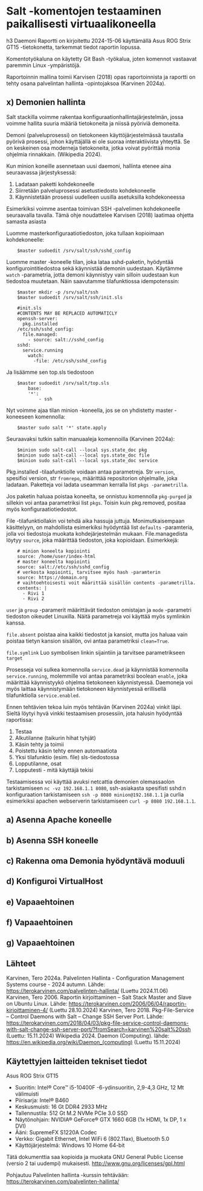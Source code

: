 # Salt -komentojen testaaminen paikallisesti virtuaalikoneella

h3 Daemoni
Raportti on kirjoitettu 2024-15-06 käyttämällä Asus ROG Strix GT15 -tietokonetta, tarkemmat tiedot raportin lopussa.

Komentotyökaluna on käytetty Git Bash -työkalua, joten komennot vastaavat paremmin Linux -ympäristöjä.

Raportoinnin mallina toimii Karvisen (2018) opas raportoinnista ja raportti on tehty osana palvelintan hallinta -opintojaksoa (Karvinen 2024a).

## x) Demonien hallinta

Salt stackilla voimme rakentaa konfiguraationhallintajärjestelmän, jossa voimme hallita suuria määriä tietokoneita ja niissä pyöriviä demoneita.

Demoni (palveluprosessi) on tietokoneen käyttöjärjestelmässä taustalla pyörivä prosessi, johon käyttäjällä ei ole suoraa interaktiivista yhteyttä. Se on keskeinen osa moderneja tietokoneita, jotka voivat pyörittää monia ohjelmia rinnakkain. (Wikipedia 2024).

Kun minion koneille asennetaan uusi daemoni, hallinta etenee aina seuraavassa järjestyksessä: 

1. Ladataan paketti kohdekoneelle
2. Siirretään palveluprosessi asetustiedosto kohdekoneelle
3. Käynnistetään prosessi uudelleen uusilla asetuksilla kohdekoneessa

Esimerkiksi voimme asentaa toimivan SSH -palvelimen kohdekoneelle seuraavalla tavalla. Tämä ohje noudattelee Karvisen (2018) laatimaa ohjetta samasta asiasta

Luomme masterkonfiguraatiotiedoston, joka tullaan kopioimaan kohdekoneelle:

        $master sudoedit /srv/salt/ssh/sshd_config

Luomme master -koneelle tilan, joka lataa sshd-paketin, hyödyntää konfigurointitiedostoa sekä käynnistää demonin uudestaan. Käytämme `watch` -parametria, jotta demoni käynnistyy vain silloin uudestaan kun tiedostoa muutetaan. Näin saavutamme tilafunktiossa idempotenssin:

        $master mkdir -p /srv/salt/ssh
        $master sudoedit /srv/salt/ssh/init.sls

        #init.sls
        #CONTENTS MAY BE REPLACED AUTOMATICLY
        openssh-server:
          pkg.installed
        /etc/ssh/sshd_config:
          file.managed:
            - source: salt://sshd_config
        sshd:
          service.running
            watch:
              -file: /etc/ssh/sshd_config

Ja lisäämme sen top.sls tiedostoon

        $master sudoedit /srv/salt/top.sls
            base:
            '*':
                - ssh

Nyt voimme ajaa tilan minion -koneella, jos se on yhdistetty master -koneeseen komennolla:

        $master sudo salt '*' state.apply

Seuraavaksi tutkin saltin manuaaleja komennoilla (Karvinen 2024a):

        $minion sudo salt-call --local sys.state_doc pkg 
        $minion sudo salt-call --local sys.state_doc file
        $minion sudo salt-call --local sys.state_doc service

Pkg.installed -tilaafunktiolle voidaan antaa parametreja. Str `version`,  spesifioi version, str `fromrepo`, määrittää repositorion ohjelmalle, joka ladataan. Paketteja voi ladata useamman kerralla list `pkgs -parametrilla`. 

Jos paketin haluaa poistaa koneelta, se onnistuu komennolla ``pkg-purged`` ja sillekin voi antaa parametriksi list `pkgs`. Toisin kuin pkg.removed, positaa myös konfiguraatiotiedostot.

File -tilafunktiollakin voi tehdä aika hassuja juttuja. Monimutkaisempaan käsittelyyn, on mahdollista esimerkiksi hyödyntää list `defaults` -paramteria, jolla voi tiedostoja muokata kohdejärjestelmän mukaan. File.managedista löytyy  `source`, joka määrittää tiedoston, joka kopioidaan. Esimerkkejä:

        # minion koneelta kopiointi
        source: /home/user/index-html
        # master koneelta kopiointi
        source: salt://etc/ssh/sshd_config
        # verkosta kopiointi, tarvitsee myös hash -paramterin
        source: https://domain.org
        # vaihtoehtoisesti voit määrittää sisällön contents -parametrilla.
        contents: |
          - Rivi 1
          - Rivi 2

``user`` ja `group` -paramerit määrittävät tiedoston omistajan ja `mode` -parametri tiedoston oikeudet Linuxilla. Näitä parametreja voi käyttää myös symlinkin kanssa.

``file.absent`` poistaa aina kaikki tiedostot ja kansiot, mutta jos haluaa vain poistaa tietyn kansion sisällön, ovi antaa parametriksi `clean=True`.

``file.symlink`` Luo symbolisen linkin sijaintiin ja tarvitsee parametrikseen `target`

Prosesseja voi sulkea komennolla `service.dead` ja käynnistää komennolla ``service.running``, molemmille voi antaa parametriksi boolean ``enable``, joka määrittää käynnistyykö ohjelma tietokoneen käynnistyessä. Daemoneja voi myös laittaa käynnistymään tietokoneen käynnistyessä erillisellä tilafunktiolla `service.enabled`.

Ennen tehtävien tekoa luin myös tehtävän (Karvinen 2024a) vinkit läpi. Sieltä löytyi hyvä vinkki testaamisen prosessiin, jota halusin hyödyntää raportissa:
1. Testaa
2. Alkutilanne (taikurin hihat tyhjät)
3. Käsin tehty ja toimii
4. Poistettu käsin tehty ennen automaatiota
5. Yksi tilafunktio (esim. file) sls-tiedostossa
6. Lopputilanne, osat
7. Lopputesti - mitä käyttäjä tekisi

Testaamisessa voi käyttää avuksi netcattia demonien olemassaolon tarkistamiseen ``nc -vz 192.168.1.1 8080``, ssh-asiakasta spesifisti sshd:n konfiguraation tarkistamiseen `ssh -p 8080 minion@192.168.1.1` ja curlia esimerkiksi apachen webserverin tarkistamiseen `curl -p 8080 192.168.1.1`.



## a) Asenna Apache koneelle


## b) Asenna SSH koneelle


## c) Rakenna oma Demonia hyödyntävä moduuli


## d) Konfiguroi VirtualHost

## e) Vapaaehtoinen
## f) Vapaaehtoinen
## g) Vapaaehtoinen


## Lähteet
Karvinen, Tero 2024a. Palvelinten Hallinta - Configuration Management Systems course - 2024 autumn. Lähde: https://terokarvinen.com/palvelinten-hallinta/ (Luettu 2024.11.06)  
Karvinen, Tero 2006. Raportin kirjoittaminen – Salt Stack Master and Slave on Ubuntu Linux. Lähde: https://terokarvinen.com/2006/06/04/raportin-kirjoittaminen-4/ (Luettu 28.10.2024)
Karvinen, Tero 2018. Pkg-File-Service – Control Daemons with Salt – Change SSH Server Port. Lähde: https://terokarvinen.com/2018/04/03/pkg-file-service-control-daemons-with-salt-change-ssh-server-port/?fromSearch=karvinen%20salt%20ssh (Luettu: 15.11.2024)
Wikipedia 2024. Daemon (Computing). lähde: https://en.wikipedia.org/wiki/Daemon_(computing) (Luettu 15.11.2024)
## Käytettyjen laitteiden tekniset tiedot

Asus ROG Strix GT15

-   Suoritin: Intel® Core™ i5-10400F -6-ydinsuoritin, 2,9-4,3 GHz, 12 Mt välimuisti
-   Piirisarja: Intel® B460
-   Keskusmuisti: 16 Gt DDR4 2933 MHz
-   Tallennustila: 512 Gt M.2 NVMe PCIe 3.0 SSD
-   Näytönohjain: NVIDIA® GeForce® GTX 1660 6GB (1x HDMI, 1x DP, 1 x DVI)
-   Ääni: SupremeFX S1220A Codec
-   Verkko: Gigabit Ethernet, Intel WiFi 6 (802.11ax), Bluetooth 5.0
-   Käyttöjärjestelmä: Windows 10 Home 64-bit

Tätä dokumenttia saa kopioida ja muokata GNU General Public License (versio 2 tai uudempi) mukaisesti. http://www.gnu.org/licenses/gpl.html

Pohjautuu Palvelinten hallinta -kurssin tehtävään: https://terokarvinen.com/palvelinten-hallinta/